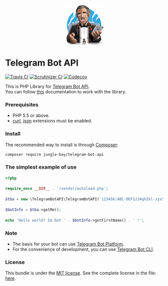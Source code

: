 <p align="center">
    <a href="https://github.com/jungle-bay/telegram-bot-api">
        <img width="128" height="128" src="logo.png" alt="Telegram Bot API Logo">
    </a>
</p>

# Telegram Bot API

[![Travis CI](https://img.shields.io/travis/jungle-bay/telegram-bot-api.svg?style=flat)](https://travis-ci.org/jungle-bay/telegram-bot-api)
[![Scrutinizer CI](https://img.shields.io/scrutinizer/g/jungle-bay/telegram-bot-api.svg?style=flat)](https://scrutinizer-ci.com/g/jungle-bay/telegram-bot-api)
[![Codecov](https://img.shields.io/codecov/c/github/jungle-bay/telegram-bot-api.svg?style=flat)](https://codecov.io/gh/jungle-bay/telegram-bot-api)

This is PHP Library for [Telegram Bot API](https://core.telegram.org/bots). <br />
You can follow [this](https://core.telegram.org/bots/api) documentation to work with the library.

### Prerequisites

   - PHP 5.5 or above.
   - [curl](https://secure.php.net/manual/en/book.curl.php), [json](https://secure.php.net/manual/en/book.json.php) extensions must be enabled.

### Install

The recommended way to install is through [Composer](https://getcomposer.org/doc/00-intro.md#introduction):

```bash
composer require jungle-bay/telegram-bot-api
```

### The simplest example of use

```php
<?php

require_once __DIR__ . '/vendor/autoload.php';

$tba = new \TelegramBotAPI\TelegramBotAPI('123456:ABC-DEF1234ghIkl-zyx57W2v1u123ew11'); // Your token bot.

$botInfo = $tba->getMe();

echo 'Hello world! Im bot ' . $botInfo->getFirstName() . ' !';
```

### Note

* The basis for your bot can use [Telegram Bot Platform](https://github.com/jungle-bay/telegram-bot-platform).
* For the convenience of development, you can use [Telegram Bot CLI](https://github.com/jungle-bay/telegram-bot-cli).

### License

This bundle is under the [MIT license](http://opensource.org/licenses/MIT). See the complete license in the file: [here](https://github.com/jungle-bay/telegram-bot-api/blob/master/license.txt).
